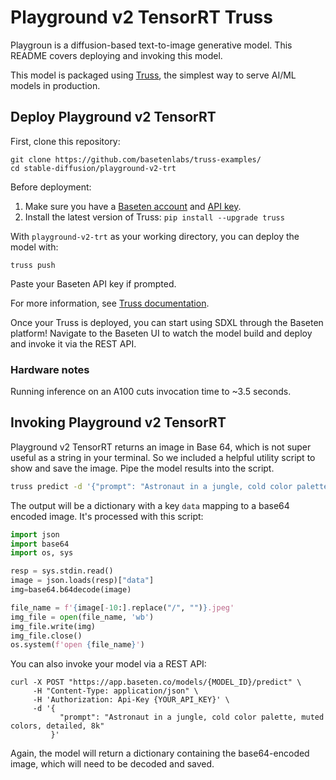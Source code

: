 # Playground v2 TensorRT Truss

Playgroun is a diffusion-based text-to-image generative model. This README covers deploying and invoking this model.

This model is packaged using [Truss](https://trussml.com), the simplest way to serve AI/ML models in production.

## Deploy Playground v2 TensorRT

First, clone this repository:

```
git clone https://github.com/basetenlabs/truss-examples/
cd stable-diffusion/playground-v2-trt
```

Before deployment:

1. Make sure you have a [Baseten account](https://app.baseten.co/signup) and [API key](https://app.baseten.co/settings/account/api_keys).
2. Install the latest version of Truss: `pip install --upgrade truss`

With `playground-v2-trt` as your working directory, you can deploy the model with:

```
truss push
```

Paste your Baseten API key if prompted.

For more information, see [Truss documentation](https://truss.baseten.co).

Once your Truss is deployed, you can start using SDXL through the Baseten platform! Navigate to the Baseten UI to watch the model build and deploy and invoke it via the REST API.

### Hardware notes

Running inference on an A100 cuts invocation time to ~3.5 seconds.

## Invoking Playground v2 TensorRT

Playground v2 TensorRT returns an image in Base 64, which is not super useful as a string in your terminal. So we included a helpful utility script to show and save the image. Pipe the model results into the script.

```sh
truss predict -d '{"prompt": "Astronaut in a jungle, cold color palette, muted colors, detailed, 8k"}' | python show.py
```

The output will be a dictionary with a key `data` mapping to a base64 encoded image. It's processed with this script:

```python
import json
import base64
import os, sys

resp = sys.stdin.read()
image = json.loads(resp)["data"]
img=base64.b64decode(image)

file_name = f'{image[-10:].replace("/", "")}.jpeg'
img_file = open(file_name, 'wb')
img_file.write(img)
img_file.close()
os.system(f'open {file_name}')
```

You can also invoke your model via a REST API:

```
curl -X POST "https://app.baseten.co/models/{MODEL_ID}/predict" \
     -H "Content-Type: application/json" \
     -H 'Authorization: Api-Key {YOUR_API_KEY}' \
     -d '{
           "prompt": "Astronaut in a jungle, cold color palette, muted colors, detailed, 8k"
         }'
```

Again, the model will return a dictionary containing the base64-encoded image, which will need to be decoded and saved.
